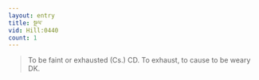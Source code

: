 ```yaml
---
layout: entry
title: སྔལ་
vid: Hill:0440
count: 1
---
```

> To be faint or exhausted (Cs\.) CD\. To exhaust, to cause to be weary DK\.


